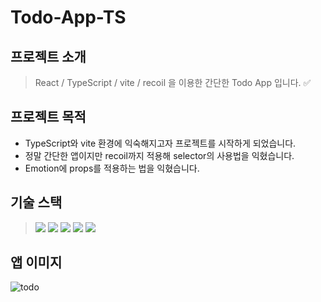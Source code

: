 # Todo-App-TS

## 프로젝트 소개
> React / TypeScript / vite / recoil 을 이용한 간단한 Todo App 입니다. ✅

## 프로젝트 목적
* TypeScript와 vite 환경에 익숙해지고자 프로젝트를 시작하게 되었습니다.
* 정말 간단한 앱이지만 recoil까지 적용해 selector의 사용법을 익혔습니다.
* Emotion에 props를 적용하는 법을 익혔습니다.

## 기술 스택
> <img src="https://img.shields.io/badge/React-61DAFB?style=flat-square&logo=React&logoColor=white"/> <img src="https://img.shields.io/badge/TypeScript-3178C6?style=flat-square&logo=TypeScript&logoColor=white"/> <img src="https://img.shields.io/badge/Vite-646CFF?style=flat-square&logo=Vite&logoColor=white"/> <img src="https://img.shields.io/badge/Recoil-3578E5?style=flat-square&logo=Recoil&logoColor=white"/> <img src="https://img.shields.io/badge/Emotion-d36ac2?style=flat-square&logo=Emotion&logoColor=white"/>

## 앱 이미지
![todo](https://user-images.githubusercontent.com/72495712/223154010-2d88e4a7-50a5-4527-825b-b46b95f10722.png)
